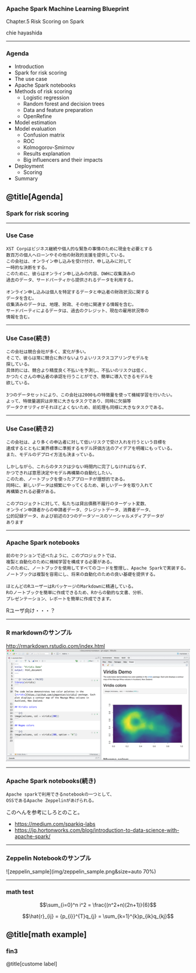 ### Apache Spark Machine Learning Blueprint

Chapter.5 Risk Scoring on Spark

chie hayashida

---

### Agenda

* Introduction
* Spark for risk scoring
* The use case
* Apache Spark notebooks
* Methods of risk scoring
	* Logistic regression
	* Random forest and decision trees
	* Data and feature preparation
	* OpenRefine
* Model estimation
* Model evaluation
	* Confusion matrix
	* ROC
	* Kolmogorov-Smirnov
	* Results explanation
	* Big influencers and their impacts
* Deployment
	* Scoring
* Summary

@title[Agenda]
---
### Spark for risk scoring

---
### Use Case
```
XST Corpはビジネス継続や個人的な緊急の事情のために現金を必要とする
数百万の個人へローンやその他の財政的支援を提供している。
この会社は、オンライン申し込みを受け付け、申し込みに対して
一時的な決断をする。
このために、彼らはオンライン申し込みの内容、DWHに収集済みの
過去のデータ、サードパーティから提供されるデータを利用する。

オンライン申し込みは個人を特定するデータと申込者の財政状況に関する
データを含む。
収集済みのデータは、地理、財政、その他に関連する情報を含む。
サードパーティによるデータは、過去のクレジット、現在の雇用状況等の
情報を含む。
```

---
### Use Case(続き)
```
この会社は競合会社が多く、変化が多い。
そこで、彼らは常に競合に負けないよりよいリスクスコアリングモデルを
探している。
具体的には、競合より精度良く不払いを予測し、不払いのリスクは低く、
かつたくさんの申込者の承認を行うことができ、簡単に導入できるモデルを
欲している。

3つのデータセットにより、この会社は2000もの特徴量を使って機械学習を行いたい。
よって、特徴量選択は非常に大きなタスクであり、同時に欠損等
データクオリティがそれほどよくないため、前処理も同様に大きなタスクである。
```
---
### Use Case(続き2)

```
この会社は、より多くの申込者に対して低いリスクで受け入れを行うという目標を
達成するとともに業界標準に準拠するモデル評価方法のアイデアを明確にもっている。
また、モデルのデプロイ方法も決まっている。

しかしながら、これらのタスクは少ない時間内に完了しなければならず、
かつできれば意思決定やモデル再構築の自動化したい。
このため、ノートブックを使ったアプローチが理想的である。
同時に、新しいデータは頻繁にやってくるため、新しいデータを取り入れて
再構築される必要がある。

このプロジェクトに対して、私たちは貸出債務不履行のターゲット変数、
オンライン申請者からの申請者データ、クレジットデータ、消費者データ、
公的記録データ、および前述の3つのデータソースのソーシャルメディアデータが
あります
```
---
### Apache Spark notebooks

```
前のセクションで述べたように、このプロジェクトでは、
複製と自動化のために機械学習を構成する必要がある。
このために、ノートブックを使用してすべてのコードを整理し、Apache Sparkで実装する。
ノートブックは複製を容易にし、将来の自動化のための良い基礎を提供する。

ほとんどのRユーザーはRパッケージのMarkdownに精通している。
Rのノートブックを簡単に作成できるため、Rからの動的な文書、分析、
プレゼンテーション、レポートを簡単に作成できます。
```
Rユーザ向け・・・？

---
### R markdownのサンプル
http://rmarkdown.rstudio.com/index.html
![Rmarkdown sample](img/rmarkdown_sample.png)

---
### Apache Spark notebooks(続き)
```
Apache sparkで利用できるnotebookの一つとして、
OSSであるApache Zeppelinがあげられる。
```

このへんを参考にしろとのこと。
* https://medium.com/sparkiq-labs
* https://jp.hortonworks.com/blog/introduction-to-data-science-with-apache-spark/
---
### Zeppelin Notebookのサンプル
![zeppelin_sample](img/zeppelin_sample.png&size=auto 70%)

---
### math test

$$\sum_{i=0}^n i^2 = \frac{(n^2+n)(2n+1)}{6}$$

$$\hat{r}_{ij} = {p_{i}}^{T}q_{j} = \sum_{k=1}^{k}p_{ik}q_{kj}$$

@title[math example]
---
### fin3

@title[custome label]


